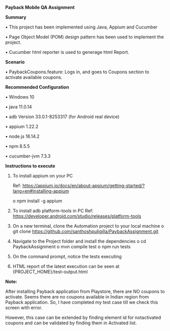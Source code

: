 
**Payback Mobile QA Assignment**

**Summary**

•	This project has been implemented using Java, Appium and Cucumber

•	Page Object Model (POM) design pattern has been used to implement the project.

•	Cucumber html reporter is used to generage html Report.

**Scenario**

•	PaybackCoupons.feature: Logs in, and goes to Coupons section to activate available coupons.

**Recommended Configuration**

•	Windows 10

•	java 11.0.14 

•	adb Version 33.0.1-8253317 (for Android real device)

•	appium 1.22.2

•	node.js 16.14.2

•	npm 8.5.5

•	cucumber-jvm 7.3.3

**Instructions to execute**

1.	To install appium on your PC

      Ref: https://appium.io/docs/en/about-appium/getting-started/?lang=en#installing-appium
      
      o	npm install -g appium

2.	To install adb platform-tools in PC
    Ref: https://developer.android.com/studio/releases/platform-tools

3.	On a new terminal, clone the Automation project to your local machine
    o	git clone https://github.com/santhoshpuligilla/PaybackAssignment.git

4.	Navigate to the Project folder and install the dependencies
o	cd PaybackAssignment
o	mvn compile test
o	npm run tests
5.	On the command prompt, notice the tests executing 
7.	HTML report of the latest execution can be seen at {PROJECT_HOME}/test-output.html

**Note:** 

After installing Payback application from Playstore, there are NO coupons to activate. Seems there are no coupons available in Indian region from Payback application. So, I have completed my test case till we check this screen with error.

However, this case can be extended by finding element id for notactivated coupons and can be validated by finding them in Activated list.

